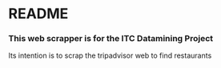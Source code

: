 # README

### This web scrapper is for the ITC Datamining Project

Its intention is to scrap the tripadvisor web to find restaurants